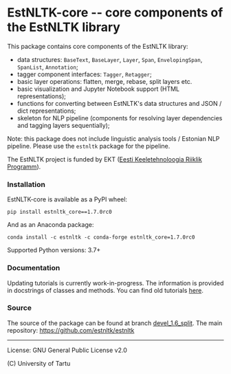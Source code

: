 EstNLTK-core -- core components of the EstNLTK library
===========================================================================

This package contains core components of the EstNLTK library:

* data structures: `BaseText`, `BaseLayer`, `Layer`, `Span`, `EnvelopingSpan`, `SpanList`, `Annotation`;
* tagger component interfaces: `Tagger`, `Retagger`;
* basic layer operations: flatten, merge, rebase, split layers etc.
* basic visualization and Jupyter Notebook support (HTML representations);
* functions for converting between EstNLTK's data structures and JSON / dict representations;
* skeleton for NLP pipeline (components for resolving layer dependencies and tagging layers sequentially);

Note: this package does not include linguistic analysis tools / Estonian NLP pipeline. Please use the `estnltk` package for the pipeline.

The EstNLTK project is funded by EKT ([Eesti Keeletehnoloogia Riiklik Programm](https://www.keeletehnoloogia.ee/)).

### Installation

EstNLTK-core is available as a PyPI wheel:  

```
pip install estnltk_core==1.7.0rc0
```

And as an Anaconda package:

```
conda install -c estnltk -c conda-forge estnltk_core=1.7.0rc0
```

Supported Python versions: 3.7+

### Documentation

Updating tutorials is currently work-in-progress. 
The information is provided in docstrings of classes and methods.
You can find old tutorials [here](https://github.com/estnltk/estnltk/tree/version_1.6/tutorials).

### Source

The source of the package can be found at branch [devel\_1.6\_split](https://github.com/estnltk/estnltk/tree/devel_1.6_split/estnltk_core).
The main repository: https://github.com/estnltk/estnltk

---

License: GNU General Public License v2.0

(C) University of Tartu  